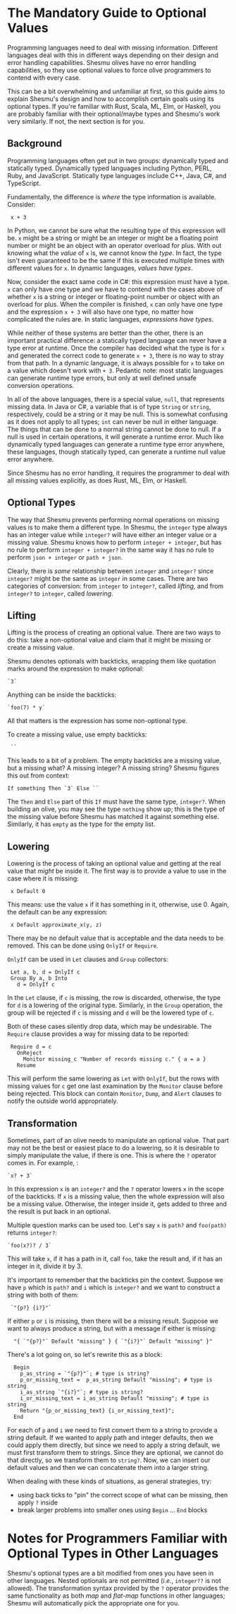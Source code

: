 # The Mandatory Guide to Optional Values
Programming languages need to deal with missing information. Different
languages deal with this in different ways depending on their design and error
handling capabilities. Shesmu olives have no error handling capabilities, so
they use optional values to force olive programmers to contend with every case.

This can be a bit overwhelming and unfamiliar at first, so this guide aims to
explain Shesmu's design and how to accomplish certain goals using its optional
types. If you're familiar with Rust, Scala, ML, Elm, or Haskell, you are
probably familiar with their optional/maybe types and Shesmu's work very
similarly. If not, the next section is for you.

## Background
Programming languages often get put in two groups: dynamically typed and
statically typed. Dynamically typed languages including Python, PERL, Ruby, and
JavaScript. Statically type languages include C++, Java, C#, and TypeScript.

Fundamentally, the difference is _where_ the type information is available. Consider:

     x + 3

In Python, we cannot be sure what the resulting type of this expression will
be. `x` might be a string or might be an integer or might be a floating point
number or might be an object with an operator overload for plus. With out
knowing what the _value_ of `x` is, we cannot know the _type_. In fact, the
type isn't even guaranteed to be the same if this is executed multiple times
with different values for `x`. In dynamic languages, _values have types_.

Now, consider the exact same code in C#: this expression must have a type.
`x` can only have one type and we have to contend with the cases above of
whether `x` is a string or integer or floating-point number or object with an
overload for plus. When the compiler is finished, `x` can only have one type
and the expression `x + 3` will also have one type, no matter how complicated
the rules are. In static languages, _expressions have types_.

While neither of these systems are better than the other, there is an important
practical difference: a statically typed language can never have a type error
at runtime. Once the compiler has decided what the type is for `x` and
generated the correct code to generate `x + 3`, there is no way to stray from
that path.  In a dynamic language, it is always possible for `x` to take on a
value which doesn't work with `+ 3`. Pedantic note: most static languages can
generate runtime type errors, but only at well defined unsafe conversion
operations.

In all of the above languages, there is a special value, `null`, that
represents missing data. In Java or C#, a variable that is of type `String` or
`string`, respectively, could be a string or it may be null. This is somewhat
confusing as it does not apply to all types; `int` can never be null in either
language. The things that can be done to a normal string cannot be done to
null. If a null is used in certain operations, it will generate a runtime
error. Much like dynamically typed languages can generate a runtime type error
anywhere, these languages, though statically typed, can generate a runtime null
value error anywhere.

Since Shesmu has no error handling, it requires the programmer to deal with all
missing values explicitly, as does Rust, ML, Elm, or Haskell.

## Optional Types
The way that Shesmu prevents performing normal operations on missing values is
to make them a different type. In Shesmu, the `integer` type always has an
integer value while `integer?` will have either an integer value or a missing
value. Shesmu knows how to perform `integer + integer`, but has no rule to
perform `integer + integer?` in the same way it has no rule to perform `json +
integer` or `path + json`.

Clearly, there is _some_ relationship between `integer` and `integer?` since
`integer?` might be the same as `integer` in some cases. There are two
categories of conversion: from `integer` to `integer?`, called _lifting_, and
from `integer?` to `integer`, called _lowering_.

## Lifting
Lifting is the process of creating an optional value. There are two ways to do
this: take a non-optional value and claim that it might be missing or create a
missing value.

Shesmu denotes optionals with backticks, wrapping them like quotation marks
around the expression to make optional:

    `3`

Anything can be inside the backticks:

    `foo(7) * y`

All that matters is the expression has some non-optional type.

To create a missing value, use empty backticks:

     ``

This leads to a bit of a problem. The empty backticks are a missing value, but
a missing what? A missing integer? A missing string? Shesmu figures this out
from context:


    If something Then `3` Else ``

The `Then` and `Else` part of this `If` must have the same type, `integer?`.
When building an olive, you may see the type `nothing` show up; this is the
type of the missing value before Shesmu has matched it against something else.
Similarly, it has `empty` as the type for the empty list.

## Lowering
Lowering is the process of taking an optional value and getting at the real
value that _might_ be inside it. The first way is to provide a value to use in
the case where it is missing:

     x Default 0

This means: use the value `x` if it has something in it, otherwise, use 0.
Again, the default can be any expression:

     x Default approximate_x(y, z)

There may be no default value that is acceptable and the data needs to be
removed. This can be done using `OnlyIf` or `Require`.

`OnlyIf` can be used in `Let` clauses and `Group` collectors:

     Let a, b, d = OnlyIf c
     Group By a, b Into
       d = OnlyIf c

In the `Let` clause, if `c` is missing, the row is discarded, otherwise, the
type for `d` is a lowering of the original type. Similarly, in the `Group`
operation, the group will be rejected if `c` is missing and `d` will be the
lowered type of `c`.

Both of these cases silently drop data, which may be undesirable. The `Require`
clause provides a way for missing data to be reported:

     Require d = c
       OnReject
         Monitor missing_c "Number of records missing c." { a = a }
       Resume

This will perform the same lowering as `Let` with `OnlyIf`, but the rows with
missing values for `c` get one last examination by the `Monitor` clause  before
being rejected. This block can contain `Monitor`, `Dump`, and `Alert` clauses
to notify the outside world appropriately.

## Transformation
Sometimes, part of an olive needs to manipulate an optional value. That part may
not be the best or easiest place to do a lowering, so it is desirable to simply
manipulate the value, if there is one. This is where the `?` operator comes in.
For example, :

    `x? + 3`

In this expression `x` is an `integer?` and the `?` operator lowers `x` in the
scope of the backticks. If `x` is a missing value, then the whole expression
will also be a missing value. Otherwise, the integer inside it, gets added to
three and the result is put back in an optional.

Multiple question marks can be used too. Let's say `x` is `path?` and
`foo(path)` returns `integer?`:

    `foo(x?)? / 3`

This will take `x`, if it has a path in it, call `foo`, take the result and, if
it has an integer in it, divide it by 3.

It's important to remember that the backticks pin the context. Suppose we have
`p` which is `path?` and `i` which is `integer?` and we want to construct a
string with both of them:

     `"{p?} {i?}"`

If either `p` or `i` is missing, then there will be a missing result. Suppose
we want to always produce a string, but with a message if either is missing:

      "{ `"{p?}"` Default "missing" } { `"{i?}"` Default "missing" }"

There's a lot going on, so let's rewrite this as a block:

      Begin
        p_as_string = `"{p?}"`; # type is string?
        p_or_missing_text =  p_as_string Default "missing"; # type is string
        i_as_string `"{i?}"`; # type is string?
        i_or_missing_text = i_as_string Default "missing"; # type is string
        Return "{p_or_missing_text} {i_or_missing_text}";
      End

For each of `p` and `i` we need to first convert them to a string to provide a
string default. If we wanted to apply path and integer defaults, then we could
apply them directly, but since we need to apply a string default, we must first
transform them to strings. Since they are optional, we cannot do that directly,
so we transform them to `string?`. Now, we can insert our default values and
then we can concatenate them into a larger string.

When dealing with these kinds of situations, as general strategies, try:

- using back ticks to "pin" the correct scope of what can be missing, then
  apply `?` inside
- break larger problems into smaller ones using `Begin` ... `End` blocks

# Notes for Programmers Familiar with Optional Types in Other Languages
Shesmu's optional types are a bit modified from ones you have seen in other
languages. Nested optionals are not permitted (_i.e._, `integer??` is not
allowed). The transformation syntax provided by the `?` operator provides the
same functionality as both _map_ and _flat-map_ functions in other languages;
Shesmu will automatically pick the appropriate one for you.
